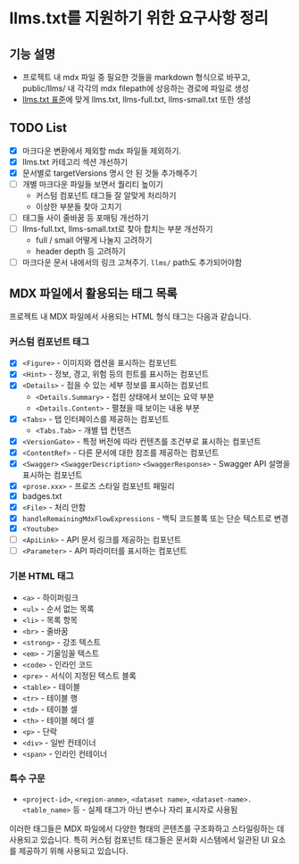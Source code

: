 # llms.txt를 지원하기 위한 요구사항 정리

## 기능 설명

- 프로젝트 내 mdx 파일 중 필요한 것들을 markdown 형식으로 바꾸고, public/llms/ 내 각각의 mdx filepath에 상응하는 경로에 파일로 생성
- [llms.txt 표준](https://llmstxt.org/)에 맞게 llms.txt, llms-full.txt, llms-small.txt 또한 생성

## TODO List

- [x] 마크다운 변환에서 제외할 mdx 파일들 제외하기.
- [x] llms.txt 카테고리 섹션 개선하기
- [x] 문서별로 targetVersions 명시 안 된 것들 추가해주기
- [ ] 개별 마크다운 파일들 보면서 퀄리티 높이기
  - 커스텀 컴포넌트 태그들 잘 알맞게 처리하기
  - 이상한 부분들 찾아 고치기
- [ ] 태그들 사이 줄바꿈 등 포매팅 개선하기
- [ ] llms-full.txt, llms-small.txt로 찾아 합치는 부분 개선하기
  - full / small 어떻게 나눌지 고려하기
  - header depth 등 고려하기
- [ ] 마크다운 문서 내에서의 링크 고쳐주기. `llms/` path도 추가되어야함

## MDX 파일에서 활용되는 태그 목록

프로젝트 내 MDX 파일에서 사용되는 HTML 형식 태그는 다음과 같습니다.

### 커스텀 컴포넌트 태그

- [x] `<Figure>` - 이미지와 캡션을 표시하는 컴포넌트
- [x] `<Hint>` - 정보, 경고, 위험 등의 힌트를 표시하는 컴포넌트
- [x] `<Details>` - 접을 수 있는 세부 정보를 표시하는 컴포넌트
  - `<Details.Summary>` - 접힌 상태에서 보이는 요약 부분
  - `<Details.Content>` - 펼쳤을 때 보이는 내용 부분
- [x] `<Tabs>` - 탭 인터페이스를 제공하는 컴포넌트
  - `<Tabs.Tab>` - 개별 탭 컨텐츠
- [x] `<VersionGate>` - 특정 버전에 따라 컨텐츠를 조건부로 표시하는 컴포넌트
- [x] `<ContentRef>` - 다른 문서에 대한 참조를 제공하는 컴포넌트
- [x] `<Swagger>` `<SwaggerDescription>` `<SwaggerResponse>` - Swagger API 설명을 표시하는 컴포넌트
- [x] `<prose.xxx>` - 프로즈 스타일 컴포넌트 패밀리
- [x] badges.txt
- [x] `<File>` - 처리 안함
- [x] `handleRemainingMdxFlowExpressions` - 백틱 코드블록 또는 단순 텍스트로 변경
- [x] `<Youtube>`
- [ ] `<ApiLink>` - API 문서 링크를 제공하는 컴포넌트
- [ ] `<Parameter>` - API 파라미터를 표시하는 컴포넌트

### 기본 HTML 태그

- `<a>` - 하이퍼링크
- `<ul>` - 순서 없는 목록
- `<li>` - 목록 항목
- `<br>` - 줄바꿈
- `<strong>` - 강조 텍스트
- `<em>` - 기울임꼴 텍스트
- `<code>` - 인라인 코드
- `<pre>` - 서식이 지정된 텍스트 블록
- `<table>` - 테이블
- `<tr>` - 테이블 행
- `<td>` - 테이블 셀
- `<th>` - 테이블 헤더 셀
- `<p>` - 단락
- `<div>` - 일반 컨테이너
- `<span>` - 인라인 컨테이너

### 특수 구문

- `<project-id>`, `<region-anme>`, `<dataset name>`, `<dataset-name>.<table_name>` 등 - 실제 태그가 아닌 변수나 자리 표시자로 사용됨

이러한 태그들은 MDX 파일에서 다양한 형태의 콘텐츠를 구조화하고 스타일링하는 데 사용되고 있습니다. 특히 커스텀 컴포넌트 태그들은 문서화 시스템에서 일관된 UI 요소를 제공하기 위해 사용되고 있습니다.
